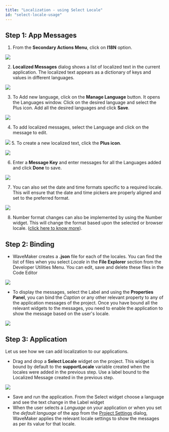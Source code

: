 ```yaml
---
title: "Localization - using Select Locale"
id: "select-locale-usage"
---
```


## Step 1: App Messages

1. From the **Secondary Actions Menu**, click on **I18N** option. 

[![](/learn/assets/loc_create.png)](/learn/assets/loc_create.png)

2. **Localized Messages** dialog shows a list of localized text in the current application. The localized text appears as a dictionary of keys and values in different languages. 

[![](/learn/assets/loc_default_msgs.png)](/learn/assets/loc_default_msgs.png)

3. To Add new language, click on the **Manage Language** button. It opens the Languages window. Click on the desired language and select the Plus icon. Add all the desired languages and click **Save**. 

[![](/learn/assets/loc_new_locale.png)](/learn/assets/loc_new_locale.png)

4. To add localized messages, select the Language and click on the message to edit. 

[![](/learn/assets/loc_edit_msg.png)](/learn/assets/loc_edit_msg.png)
5. To create a new localized text, click the **Plus icon**. 

[![](/learn/assets/loc_new_msg.png)](/learn/assets/loc_new_msg.png)

6. Enter a **Message Key** and enter messages for all the Languages added and click **Done** to save. 

[![](/learn/assets/loc_new_msg_entry.png)](/learn/assets/loc_new_msg_entry.png)

7. You can also set the date and time formats specific to a required locale. This will ensure that the date and time pickers are properly aligned and set to the preferred format. 

[![](/learn/assets/loc_edit_formats.png)](/learn/assets/loc_edit_formats.png)

8. Number format changes can also be implemented by using the Number widget. This will change the format based upon the selected or browser locale. ([click here to know more](/learn/app-development/widgets/form-widgets/number/)).

## Step 2: Binding

- WaveMaker creates a **.json** file for each of the locales. You can find the list of files when you select _Locale_ in the **File Explorer** section from the Developer Utilities Menu. You can edit, save and delete these files in the Code Editor 

[![](/learn/assets/loc_json.png)](/learn/assets/loc_json.png)

- To display the messages, select the Label and using the **Properties Panel**, you can bind the _Caption_ or any other relevant property to any of the application messages of the project. Once you have bound all the relevant widgets to the messages, you need to enable the application to show the message based on the user's locale. 

[![](/learn/assets/loc_binding.png)](/learn/assets/loc_binding.png)

## Step 3: Application

Let us see how we can add localization to our applications.

- Drag and drop a **Select Locale** widget on the project. This widget is bound by default to the **supportLocale** variable created when the locales were added in the previous step. Use a label bound to the Localized Message created in the previous step. 

[![](/learn/assets/loc_design.png)](/learn/assets/loc_design.png)

- Save and run the application. From the Select widget choose a language and see the text change in the Label widget
- When the user selects a _Language_ on your application or when you set the _default language_ of the app from the [Project Settings](/learn/app-development/wavemaker-overview/product-walkthrough#project-settings) dialog, WaveMaker applies the relevant locale settings to show the messages as per its value for that locale.
